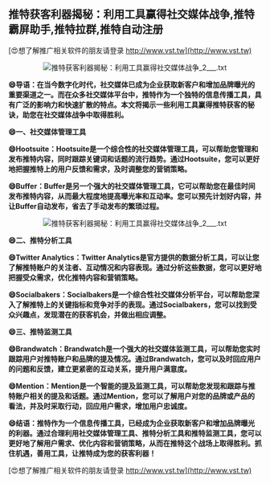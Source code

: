 ## **推特获客利器揭秘：利用工具赢得社交媒体战争,推特霸屏助手,推特拉群,推特自动注册**

[😍想了解推广相关软件的朋友请登录 http://www.vst.tw](http://www.vst.tw)

 <center><img src="https://vst.tw/MP4/tuiguang/png/2.png" alt="推特获客利器揭秘：利用工具赢得社交媒体战争_2___.txt"></center>

**😄导语：在当今数字化时代，社交媒体已成为企业获取新客户和增加品牌曝光的重要渠道之一。而在众多社交媒体平台中，推特作为一个独特的信息传播工具，具有广泛的影响力和快速扩散的特点。本文将揭示一些利用工具赢得推特获客的秘诀，助您在社交媒体战争中取得胜利。**

**😄一、社交媒体管理工具**

**😄Hootsuite：Hootsuite是一个综合性的社交媒体管理工具，可以帮助您管理和发布推特内容，同时跟踪关键词和话题的流行趋势。通过Hootsuite，您可以更好地把握推特上的用户反馈和需求，及时调整您的营销策略。**

**😄Buffer：Buffer是另一个强大的社交媒体管理工具，它可以帮助您在最佳时间发布推特内容，从而最大程度地提高曝光率和互动率。您可以预先计划好内容，并让Buffer自动发布，省去了手动发布的繁琐过程。**

 <center><img src="https://vst.tw/MP4/tuiguang/png/0.png" alt="推特获客利器揭秘：利用工具赢得社交媒体战争_2___.txt"></center>

**😄二、推特分析工具**

**😄Twitter Analytics：Twitter Analytics是官方提供的数据分析工具，可以让您了解推特账户的关注者、互动情况和内容表现。通过分析这些数据，您可以更好地把握受众需求，优化推特内容和营销策略。**

**😄Socialbakers：Socialbakers是一个综合性社交媒体分析平台，可以帮助您深入了解推特上的关键指标和竞争对手的表现。通过Socialbakers，您可以找到受众兴趣点，发现潜在的获客机会，并做出相应调整。**

**😄三、推特监测工具**

**😄Brandwatch：Brandwatch是一个强大的社交媒体监测工具，可以帮助您实时跟踪用户对推特账户和品牌的提及情况。通过Brandwatch，您可以及时回应用户的问题和反馈，建立更紧密的互动关系，提升用户满意度。**

**😄Mention：Mention是一个智能的提及监测工具，可以帮助您发现和跟踪与推特账户相关的提及和话题。通过Mention，您可以了解用户对您的品牌或产品的看法，并及时采取行动，回应用户需求，增加用户忠诚度。**

**😄结语：推特作为一个信息传播工具，已经成为企业获取新客户和增加品牌曝光的利器。通过合理利用社交媒体管理工具、推特分析工具和推特监测工具，您可以更好地了解用户需求、优化内容和营销策略，从而在推特这个战场上取得胜利。抓住机遇，善用工具，让推特成为您的获客利器！**

[😍想了解推广相关软件的朋友请登录 http://www.vst.tw](http://www.vst.tw)



